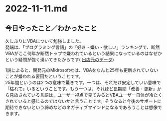 # 2022-11-11.md

## 今日やったこと／わかったこと

久しぶりにVBAについて勉強しました。  
発端は、「プログラミング言語」の「好き・嫌い・欲しい」ランキングで、断然VBAがここ何年か断然トップで嫌われているという結果になっているのはなぜかという疑問が強く湧いてきたからです(
[出店元のデータ](https://insights.stackoverflow.com/survey/2019#most-loved-dreaded-and-wanted))

1説によると、開発元のMidrosoft社は、VBAをなんと25年も更新されていないことが嫌われる要因だということです。  
25年間というのは2つの意味で驚きです。一つは、それだけ安定していい意味で「枯れて」いるということです。もう一つは、それほど長期間「改善・更新」から見放されている言語は、ユーザー視点で見てみるとVBAユーザー自体が冷たくされていると感じるのではないかと言うことです。そうなると今後のサポートに期待できないという諦めなどのネガティブマインドになるであろうことは想像できます。
